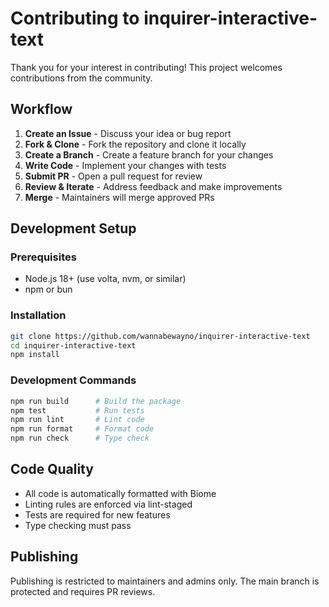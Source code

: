 # Contributing to inquirer-interactive-text

Thank you for your interest in contributing! This project welcomes contributions from the community.

## Workflow

1. **Create an Issue** - Discuss your idea or bug report
2. **Fork & Clone** - Fork the repository and clone it locally
3. **Create a Branch** - Create a feature branch for your changes
4. **Write Code** - Implement your changes with tests
5. **Submit PR** - Open a pull request for review
6. **Review & Iterate** - Address feedback and make improvements
7. **Merge** - Maintainers will merge approved PRs

## Development Setup

### Prerequisites
- Node.js 18+ (use volta, nvm, or similar)
- npm or bun

### Installation
```bash
git clone https://github.com/wannabewayno/inquirer-interactive-text
cd inquirer-interactive-text
npm install
```

### Development Commands
```bash
npm run build      # Build the package
npm test           # Run tests
npm run lint       # Lint code
npm run format     # Format code
npm run check      # Type check
```

## Code Quality

- All code is automatically formatted with Biome
- Linting rules are enforced via lint-staged
- Tests are required for new features
- Type checking must pass

## Publishing

Publishing is restricted to maintainers and admins only. The main branch is protected and requires PR reviews.